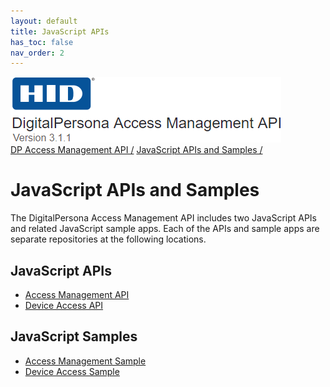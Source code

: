 ```yaml
---
layout: default
title: JavaScript APIs
has_toc: false
nav_order: 2
---
```

![](docs/assets/HID-logo.png)  
[DP Access Management API /](https://lenhodgeman.github.io/DP-Access-Management-API/) [JavaScript APIs and Samples /](https://lenhodgeman.github.io/DP-Access-Management-API/docs/javascript-apis.html)  
# JavaScript APIs and Samples

The DigitalPersona Access Management API includes two JavaScript APIs and related JavaScript sample apps. Each of the APIs and sample apps are separate repositories at the following locations.

## JavaScript APIs

- [Access Management API](https://lenhodgeman.github.io/access-management.js/)  
- [Device Access API](https://lenhodgeman.github.io/device-access.js)  

## JavaScript Samples  

- [Access Management Sample]()  
- [Device Access Sample]()  
